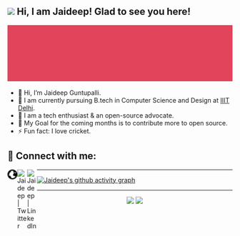 ##  <img src="https://raw.githubusercontent.com/aemmadi/aemmadi/master/wave.gif" width="30px"> Hi, I am Jaideep! Glad to see you here!

<img alt="Animated Cover" src="images/Jaideep Guntupalli cover.gif"> </img>

- 👋  Hi, I’m Jaideep Guntupalli.
- 🏫  I am currently pursuing B.tech in Computer Science and Design at [IIIT Delhi](https://iiitd.ac.in).
- 👀  I am a tech enthusiast & an open-source advocate.
- 🥅  My Goal for the coming months is to contribute more to open source.
- ⚡ Fun fact: I love cricket.

## 🤝 Connect with me:

[<img align="left" alt="Jaideep's blog" width="22px" src="https://raw.githubusercontent.com/iconic/open-iconic/master/svg/globe.svg" />][blog]
[<img align="left" alt="Jaideep | Twitter" width="22px" src="https://cdn.jsdelivr.net/npm/simple-icons@v3/icons/twitter.svg" />][twitter]
[<img align="left" alt="Jaideep | LinkedIn" width="22px" src="https://cdn.jsdelivr.net/npm/simple-icons@v3/icons/linkedin.svg" />][linkedin]

----

[![Jaideep's github activity graph](https://activity-graph.herokuapp.com/graph?username=JaideepGuntupalli&theme=redical)](https://github.com/JaideepGuntupalli)

<!-- [![Anurag's GitHub stats](https://github-readme-stats.vercel.app/api?username=JaideepGuntupalli&count_private=true&theme=dark&show_icons=true)](https://github.com/JaideepGuntupalli) -->

----


<p align="center">
	
  <img width="48%" src="https://github-readme-stats.vercel.app/api?username=JaideepGuntupalli&count_private=true&theme=radical&show_icons=true" />
  <img width="48%" src="https://github-readme-streak-stats.herokuapp.com/?user=JaideepGuntupalli&theme=radical" />
</p>

[blog]: https://jaideepguntupalli.hashnode.dev/
[twitter]: https://twitter.com/gjdeep
[linkedin]: https://linkedin.com/in/jaideep-guntupalli

<!---
JaideepGuntupalli/JaideepGuntupalli is a ✨ special ✨ repository because its `README.md` (this file) appears on your GitHub profile.
You can click the Preview link to take a look at your changes.
--->
